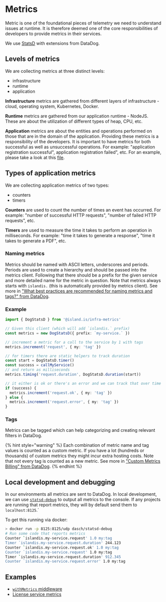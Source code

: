 # Metrics

Metric is one of the foundational pieces of telemetry we need to understand issues at runtime. It is therefore deemed one of the core responsibilities of developers to provide metrics in their services.

We use [StatsD](https://www.datadoghq.com/blog/statsd/) with extensions from DataDog.

## Levels of metrics

We are collecting metrics at three distinct levels:

- infrastructure
- runtime
- application

**Infrastructure** metrics are gathered from different layers of infrastructure - cloud, operating system, Kubernetes, Docker.

**Runtime** metrics are gathered from our application runtime - NodeJS. These are about the utilization of different types of heap, CPU, etc.

**Application** metrics are about the entities and operations performed on those that are in the domain of the application. Providing these metrics is a responsibility of the developers. It is important to have metrics for both successful as well as unsuccessful operations. For example: "application registration successful", application registration failed", etc. For an example, please take a look at this [file](https://github.com/island-is/island.is/blob/main/libs/infra-express-server/src/lib/infra-express-server.ts).

## Types of application metrics

We are collecting application metrics of two types:

- counters
- timers

**Counters** are used to count the number of times an event has occurred. For example: "number of successful HTTP requests", "number of failed HTTP requests", etc.

**Timers** are used to measure the time it takes to perform an operation in milliseconds. For example: "time it takes to generate a response", "time it takes to generate a PDF", etc.

### Naming metrics

Metrics should be named with ASCII letters, underscores and periods. Periods are used to create a hierarchy and should be passed into the metrics client. Following that there should be a prefix for the given service and more detailed name for the metric in question. Note that metrics always starts with `islandis.` (this is automatically provided by metrics client). See more in ["What best practices are recommended for naming metrics and tags?" from DataDog](https://docs.datadoghq.com/developers/guide/what-best-practices-are-recommended-for-naming-metrics-and-tags/).

### Example

```typescript
import { DogStatsD } from '@island.is/infra-metrics'

// Given this client (which will add `islandis.` prefix)
const metrics = new DogStatsD({ prefix: `my-service.` })

// increment a metric for a call to the service by 1 with tags
metrics.increment('request', { my: 'tag' })

// for timers there are static helpers to track duration
const start = DogStatsD.timer()
const success = callMyService()
// and return as milliseconds
metrics.timing('request.duration', DogStatsD.duration(start))

// it either is ok or there's an error and we can track that over time
if (success) {
  metrics.increment('request.ok', { my: 'tag' })
} else {
  metrics.increment('request.error', { my: 'tag' })
}
```

### Tags

Metrics can be tagged which can help categorizing and creating relevant filters in DataDog.

{% hint style="warning" %}
Each combination of metric name and tag values is counted as a custom metric. If you have a lot (hundreds or thousands) of custom metrics they might incur extra hosting costs. Note that not every tag is counted as a new metric. See more in ["Custom Metrics Billing" from DataDog](https://docs.datadoghq.com/account_management/billing/custom_metrics).
{% endhint %}

## Local development and debugging

In our environments all metrics are sent to DataDog. In local development, we can use [`statsd-debug`](https://github.com/dasch/statsd-debug) to output all metrics to the console. If any projects are running that report metrics, they will by default send them to `localhost:8125`.`

To get this running via docker:

```bash
> docker run -p 8125:8125/udp dasch/statsd-debug
# Run some code that reports metrics
Counter `islandis.my-service.request' 1.0 my:tag
Timer `islandis.my-service.request.duration' 244.123
Counter `islandis.my-service.request.ok' 1.0 my:tag
Counter `islandis.my-service.request' 1.0 my:tag
Timer `islandis.my-service.request.duration' 912.345
Counter `islandis.my-service.request.error' 1.0 my:tag
```

## Examples

- [`withMetrics` middleware](https://github.com/island-is/island.is/blob/main/libs/clients/middlewares/src/lib/withMetrics.ts)
- [License service metrics](https://github.com/island-is/island.is/blob/main/libs/api/domains/license-service/src/lib/licenseService.service.ts)

